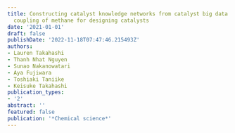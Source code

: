 ```yaml
---
title: Constructing catalyst knowledge networks from catalyst big data in oxidative
  coupling of methane for designing catalysts
date: '2021-01-01'
draft: false
publishDate: '2022-11-18T07:47:46.215493Z'
authors:
- Lauren Takahashi
- Thanh Nhat Nguyen
- Sunao Nakanowatari
- Aya Fujiwara
- Toshiaki Taniike
- Keisuke Takahashi
publication_types:
- '2'
abstract: ''
featured: false
publication: '*Chemical science*'
---
```


